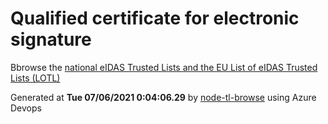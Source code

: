 # Qualified certificate for electronic signature 
 Bbrowse the [national eIDAS Trusted Lists and the EU List of eIDAS Trusted Lists (LOTL)](https://webgate.ec.europa.eu/tl-browser/#/) 
 
 
Generated at **Tue 07/06/2021  0:04:06.29** by [node-tl-browse](https://github.com/ymedlop/node-tl-browser) using Azure Devops 
